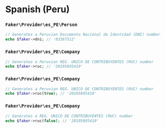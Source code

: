# Spanish (Peru)

### `Faker\Provider\es_PE\Person`

```php
// Generates a Peruvian Documento Nacional de Identidad (DNI) number
echo $faker->dni; // '83367512'
```

### `Faker\Provider\es_PE\Company`

```php
// Generates a Peruvian REG. UNICO DE CONTRIBUYENTES (RUC) number
echo $faker->ruc; // '20105895410'
```

### `Faker\Provider\es_PE\Company`

```php
// Generates a Peruvian REG. UNICO DE CONTRIBUYENTES (RUC) number
echo $faker->ruc(true); // '20105895410'
```

### `Faker\Provider\es_PE\Company`

```php
// Generates a REG. UNICO DE CONTRIBUYENTES (RUC) number
echo $faker->ruc(false); // '20105895410'
```
